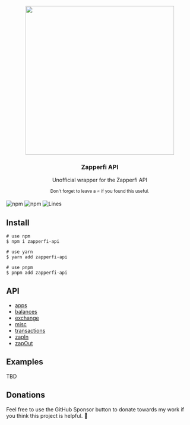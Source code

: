 <p align='center'>
  <img width="400" src="https://user-images.githubusercontent.com/10740043/180376574-dc43ca33-8678-441e-a2c4-df305616e95a.png">
  <h3 align="center">Zapperfi API</h3>
  <p align="center">Unofficial wrapper for the Zapperfi API</p>
  <p align="center"><sub>Don't forget to leave a ⭐ if you found this useful.</sub></p>
</p>

<!-- ![CI](https://github.com/izayl/zapperfi-api/workflows/CI/badge.svg) -->
![npm](https://img.shields.io/npm/v/zapperfi-api)
![npm](https://img.shields.io/npm/dm/zapperfi-api)
![Lines](https://img.shields.io/badge/Coverage-96.88%25-brightgreen.svg)

## Install

```
# use npm
$ npm i zapperfi-api

# use yarn
$ yarn add zapperfi-api

# use pnpm
$ pnpm add zapperfi-api
```

## API

- [apps](src/v2/methods/apps.ts)
- [balances](src/v2/methods/balances.ts)
- [exchange](src/v2/methods/exchange.ts)
- [misc](src/v2/methods/misc.ts)
- [transactions](src/v2/method/transactions.ts)
- [zapIn](src/v2/methods/zapIn.ts)
- [zapOut](src/v2/methods/zapOut.ts)

## Examples

TBD

## Donations

Feel free to use the GitHub Sponsor button to donate towards my work if you think this project is helpful. 🤗

